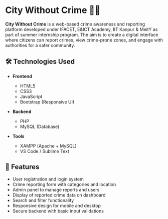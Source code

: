 # City Without Crime 🚨🌐

**City Without Crime** is a web-based crime awareness and reporting platform developed under IFACET, E&ICT Academy, IIT Kanpur & MeitY as part of summer internship program. The aim is to create a digital interface where citizens can report crimes, view crime-prone zones, and engage with authorities for a safer community.

## 🛠️ Technologies Used

- **Frontend**
  - HTML5
  - CSS3
  - JavaScript
  - Bootstrap (Responsive UI)

- **Backend**
  - PHP
  - MySQL (Database)

- **Tools**
  - XAMPP (Apache + MySQL)
  - VS Code / Sublime Text

## 📌 Features

- User registration and login system
- Crime reporting form with categories and location
- Admin panel to manage reports and users
- Display of reported crime data on dashboard
- Search and filter functionality
- Responsive design for mobile and desktop
- Secure backend with basic input validations
